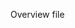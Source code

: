 Overview file
<script language="javascript" type="text/javascript" src="libraries/p5.js"></script>
<script>
var x = 0;

function setup() {
  createCanvas(640, 480);
  //stroke(0); 
  //fill(150);
  background(100);
}

function draw() {
	
  //background(255);
  //rect(50,50,75,100);
  ellipse(50, 50, 20, 20);
}
</script>
